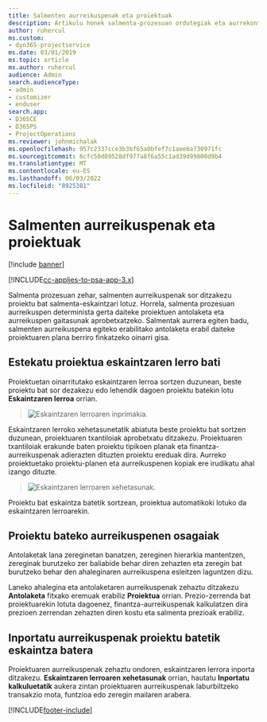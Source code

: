 ```yaml
---
title: Salmenten aurreikuspenak eta proiektuak
description: Artikulu honek salmenta-prozesuan ordutegiak eta aurrekontuak aprobetxatzeari buruzko informazioa eskaintzen du.
author: ruhercul
ms.custom:
- dyn365-projectservice
ms.date: 03/01/2019
ms.topic: article
ms.author: ruhercul
audience: Admin
search.audienceType:
- admin
- customizer
- enduser
search.app:
- D365CE
- D365PS
- ProjectOperations
ms.reviewer: johnmichalak
ms.openlocfilehash: 957c2337cce3b3bf65a0bfef7c1aee6a730971fc
ms.sourcegitcommit: 6cfc50d89528df977a8f6a55c1ad39d99800d9b4
ms.translationtype: MT
ms.contentlocale: eu-ES
ms.lasthandoff: 06/03/2022
ms.locfileid: "8925381"
---
```

# <a name="sales-estimates-and-projects"></a>Salmenten aurreikuspenak eta proiektuak

[!include [banner](../includes/psa-now-project-operations.md)]

[!INCLUDE[cc-applies-to-psa-app-3.x](../includes/cc-applies-to-psa-app-3x.md)]

Salmenta prozesuan zehar, salmenten aurreikuspenak sor ditzakezu proiektu bat salmenta-eskaintzari lotuz. Horrela, salmenta prozesuan aurreikuspen determinista gerta daiteke proiektuen antolaketa eta aurreikuspen gaitasunak aprobetxatzeko. Salmentak aurrera egiten badu, salmenten aurreikuspena egiteko erabilitako antolaketa erabil daiteke proiektuaren plana berriro finkatzeko oinarri gisa.

## <a name="linking-a-project-to-a-quote-line"></a>Estekatu proiektua eskaintzaren lerro bati

Proiektuetan oinarritutako eskaintzaren lerroa sortzen duzunean, beste proiektu bat sor dezakezu edo lehendik dagoen proiektu batekin lotu **Eskaintzaren lerroa** orrian. 

> ![Eskaintzaren lerroaren inprimakia.](media/project-8.png)
 
Eskaintzaren lerroko xehetasunetatik abiatuta beste proiektu bat sortzen duzunean, proiektuaren txantiloiak aprobetxatu ditzakezu. Proiektuaren txantiloiak erakunde baten proiektu tipikoen planak eta finantza-aurreikuspenak adierazten dituzten proiektu ereduak dira. Aurreko proiektuetako proiektu-planen eta aurreikuspenen kopiak ere irudikatu ahal izango dituzte.

> ![Eskaintzaren lerroaren xehetasunak.](media/project-9.png)
  
Proiektu bat eskaintza batetik sortzean, proiektua automatikoki lotuko da eskaintzaren lerroarekin.

## <a name="components-of-estimates-in-a-project"></a>Proiektu bateko aurreikuspenen osagaiak

Antolaketak lana zereginetan banatzen, zereginen hierarkia mantentzen, zereginak burutzeko zer baliabide behar diren zehazten eta zeregin bat burutzeko behar den ahaleginaren aurreikuspena esleitzen laguntzen dizu.

Laneko ahalegina eta antolaketaren aurreikuspenak zehaztu ditzakezu **Antolaketa** fitxako eremuak erabiliz **Proiektua** orrian. Prezio-zerrenda bat proiektuarekin lotuta dagoenez, finantza-aurreikuspenak kalkulatzen dira prezioen zerrendan zehazten diren kostu eta salmenta prezioak erabiliz.

## <a name="importing-estimates-from-a-project-into-a-quote"></a>Inportatu aurreikuspenak proiektu batetik eskaintza batera

Proiektuaren aurreikuspenak zehaztu ondoren, eskaintzaren lerrora inporta ditzakezu. **Eskaintzaren lerroaren xehetasunak** orrian, hautatu **Inportatu kalkuluetatik** aukera zintan proiektuaren aurreikuspenak laburbiltzeko transakzio mota, funtzioa edo zeregin mailaren arabera.


[!INCLUDE[footer-include](../includes/footer-banner.md)]
